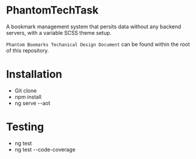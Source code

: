 # PhantomTechTask

A bookmark management system that persits data without any backend servers, with a variable SCSS theme setup.

`Phantom Boomarks Techanical Design Document` can be found within the root of this repository.

# Installation

- Git clone
- npm install
- ng serve --aot

# Testing
 
- ng test 
- ng test --code-coverage
